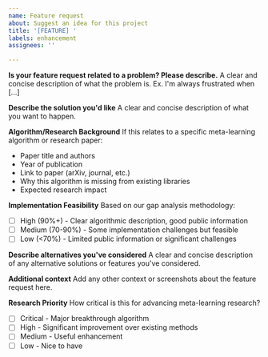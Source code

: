 ```yaml
---
name: Feature request
about: Suggest an idea for this project
title: '[FEATURE] '
labels: enhancement
assignees: ''

---
```


**Is your feature request related to a problem? Please describe.**
A clear and concise description of what the problem is. Ex. I'm always frustrated when [...]

**Describe the solution you'd like**
A clear and concise description of what you want to happen.

**Algorithm/Research Background**
If this relates to a specific meta-learning algorithm or research paper:
- Paper title and authors
- Year of publication
- Link to paper (arXiv, journal, etc.)
- Why this algorithm is missing from existing libraries
- Expected research impact

**Implementation Feasibility**
Based on our gap analysis methodology:
- [ ] High (90%+) - Clear algorithmic description, good public information
- [ ] Medium (70-90%) - Some implementation challenges but feasible
- [ ] Low (<70%) - Limited public information or significant challenges

**Describe alternatives you've considered**
A clear and concise description of any alternative solutions or features you've considered.

**Additional context**
Add any other context or screenshots about the feature request here.

**Research Priority**
How critical is this for advancing meta-learning research?
- [ ] Critical - Major breakthrough algorithm
- [ ] High - Significant improvement over existing methods
- [ ] Medium - Useful enhancement
- [ ] Low - Nice to have